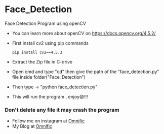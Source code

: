 # Face_Detection
Face Detection Program using openCV

* You can learn more about openCV on https://docs.opencv.org/4.5.2/

* First install cv2 using pip commands
    
      pip install cv2==4.5.3

* Extract the Zip file in C-drive
* Open cmd and type "cd" then give the path of the "face_detection.py" file inside folder("Face_Detection")
* Then type -> "python face_detection.py"
* This will run the program , enjoy😄!!!  

### Don't delete any file it may crash the program
* Follow me on instagram at [Omnific](https://www.instagram.com/omni_fic/)
* My Blog at [Omnific](http://0mnific.blogspot.com/)
